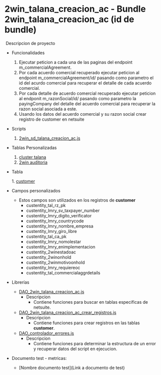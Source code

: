 # 2win_talana_creacion_ac - Bundle 2win_talana_creacion_ac (id de bundle)
​
Descripcion de proyecto
​
- Funcionalidades
​
    1. Ejecutar peticion a cada una de las paginas del endpoint m_commercialAgreement.
    2. Por cada acuerdo comercial recuperado ejecutar peticion al endpoint m_commercialAgreement/id/ pasando como parametro el id del acurdo comercial para recuperar el detalle de cada acuerdo comercial.
    3. Por cada detalle de acuerdo comercial recuperado ejecutar peticion al endponit m_razonSocial/id/ pasando como parametro la payingCompany del detalle del acuerdo comercial para recuperar la razon social asociada a este.
    4. Usando los datos del acuerdo comercial y su razon social crear registro de customer en netsuite
​
- Scripts

    1. [2win_sd_talana_creacion_ac.js](./2win_sd_talana_creacion_ac.js)

- Tablas Personalizadas
​
    1. [cluster talana](https://7583958-sb1.app.netsuite.com/app/common/custom/custrecordentrylist.nl?rectype=981)
    1. [2win auditoria](https://7583958-sb1.app.netsuite.com/app/common/custom/custrecordentrylist.nl?rectype=980)

- Tabla

    ​1. [customer](https://7583958-sb1.app.netsuite.com/app/common/entity/custjoblist.nl)

- Campos personalizados

    - Estos campos son utilizados en los registros de **customer**
        - custentity_tal_rz_pk
        - custentity_lmry_sv_taxpayer_number
        - custentity_lmry_digito_verificator
        - custentity_lmry_countrycode
        - custentity_lmry_nombre_empresa
        - custentity_lmry_giro_libre
        - custentity_tal_ca_pk
        - custentity_lmry_nomolestar
        - custentity_lmry_enimplementacion
        - custentity_2winestadoac
        - custentity_2winonhold
        - custentity_2winmotivoonhold
        - custentity_lmry_requiereoc
        - custentity_tal_commercialaggrdetails


- Librerías
​
    - [DAO_2win_talana_creacion_ac.js](./libs_talana_creacion_ac//DAO_2win_talana_creacion_ac.js)
        - Descripcion
            - Contiene funciones para buscar en tablas especificas de netsuite.
    - [DAO_2win_talana_creacion_ac_crear_registros.js](./libs_talana_creacion_ac/DAO_2win_talana_creacion_ac_crear_registros.js)
        - Descripcion
            - Contiene funciones para crear registros en las tablas **customer**.
    - [DAO_controlador_errores.js](./libs_talana_creacion_ac/DAO_controlador_errores.js)
        - Descripcion
            - Contiene funciones para determinar la estructura de un error y recuperar datos del script en ejecucion.

- Documento test - metricas:

    - [Nombre documento test](Link a documento de test)
